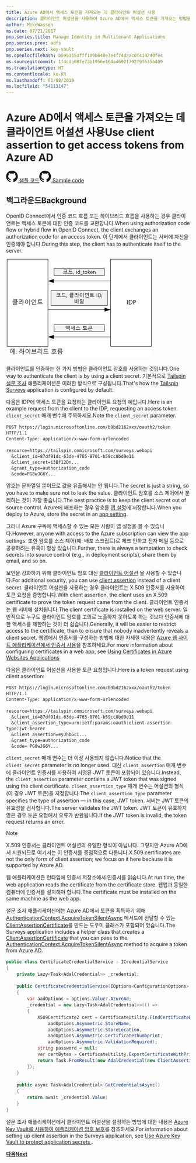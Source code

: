 ```yaml
---
title: Azure AD에서 액세스 토큰을 가져오는 데 클라이언트 어설션 사용
description: 클라이언트 어설션을 사용하여 Azure AD에서 액세스 토큰을 가져오는 방법을 알아봅니다.
author: MikeWasson
ms.date: 07/21/2017
pnp.series.title: Manage Identity in Multitenant Applications
pnp.series.prev: adfs
pnp.series.next: key-vault
ms.openlocfilehash: b5951153fff109b648e7e4f74daac0f414240fe4
ms.sourcegitcommit: 1f4cdb08fe73b1956e164ad692f792f9f635b409
ms.translationtype: HT
ms.contentlocale: ko-KR
ms.lasthandoff: 01/08/2019
ms.locfileid: "54113147"
---
```

# <a name="use-client-assertion-to-get-access-tokens-from-azure-ad"></a><span data-ttu-id="f327b-103">Azure AD에서 액세스 토큰을 가져오는 데 클라이언트 어설션 사용</span><span class="sxs-lookup"><span data-stu-id="f327b-103">Use client assertion to get access tokens from Azure AD</span></span>

<span data-ttu-id="f327b-104">[![GitHub](../_images/github.png) 샘플 코드][sample application]</span><span class="sxs-lookup"><span data-stu-id="f327b-104">[![GitHub](../_images/github.png) Sample code][sample application]</span></span>

## <a name="background"></a><span data-ttu-id="f327b-105">백그라운드</span><span class="sxs-lookup"><span data-stu-id="f327b-105">Background</span></span>

<span data-ttu-id="f327b-106">OpenID Connect에서 인증 코드 흐름 또는 하이브리드 흐름을 사용하는 경우 클라이언트는 액세스 토큰에 대한 인증 코드를 교환합니다.</span><span class="sxs-lookup"><span data-stu-id="f327b-106">When using authorization code flow or hybrid flow in OpenID Connect, the client exchanges an authorization code for an access token.</span></span> <span data-ttu-id="f327b-107">이 단계에서 클라이언트는 서버에 자신을 인증해야 합니다.</span><span class="sxs-lookup"><span data-stu-id="f327b-107">During this step, the client has to authenticate itself to the server.</span></span>

![클라이언트 암호](./images/client-secret.png)

<span data-ttu-id="f327b-109">클라이언트를 인증하는 한 가지 방법은 클라이언트 암호를 사용하는 것입니다.</span><span class="sxs-lookup"><span data-stu-id="f327b-109">One way to authenticate the client is by using a client secret.</span></span> <span data-ttu-id="f327b-110">기본적으로 [Tailspin 설문 조사][Surveys] 애플리케이션은 이러한 방식으로 구성됩니다.</span><span class="sxs-lookup"><span data-stu-id="f327b-110">That's how the [Tailspin Surveys][Surveys] application is configured by default.</span></span>

<span data-ttu-id="f327b-111">다음은 IDP에 액세스 토큰을 요청하는 클라이언트 요청의 예입니다.</span><span class="sxs-lookup"><span data-stu-id="f327b-111">Here is an example request from the client to the IDP, requesting an access token.</span></span> <span data-ttu-id="f327b-112">`client_secret` 매개 변수에 주목하세요.</span><span class="sxs-lookup"><span data-stu-id="f327b-112">Note the `client_secret` parameter.</span></span>

```http
POST https://login.microsoftonline.com/b9bd2162xxx/oauth2/token HTTP/1.1
Content-Type: application/x-www-form-urlencoded

resource=https://tailspin.onmicrosoft.com/surveys.webapi
  &client_id=87df91dc-63de-4765-8701-b59cc8bd9e11
  &client_secret=i3Bf12Dn...
  &grant_type=authorization_code
  &code=PG8wJG6Y...
```

<span data-ttu-id="f327b-113">암호는 문자열일 뿐이므로 값을 유출해서는 안 됩니다.</span><span class="sxs-lookup"><span data-stu-id="f327b-113">The secret is just a string, so you have to make sure not to leak the value.</span></span> <span data-ttu-id="f327b-114">클라이언트 암호를 소스 제어에서 분리하는 것이 가장 좋습니다.</span><span class="sxs-lookup"><span data-stu-id="f327b-114">The best practice is to keep the client secret out of source control.</span></span> <span data-ttu-id="f327b-115">Azure에 배포하는 경우 암호를 [앱 설정][configure-web-app]에 저장합니다.</span><span class="sxs-lookup"><span data-stu-id="f327b-115">When you deploy to Azure, store the secret in an [app setting][configure-web-app].</span></span>

<span data-ttu-id="f327b-116">그러나 Azure 구독에 액세스할 수 있는 모든 사람이 앱 설정을 볼 수 있습니다.</span><span class="sxs-lookup"><span data-stu-id="f327b-116">However, anyone with access to the Azure subscription can view the app settings.</span></span> <span data-ttu-id="f327b-117">또한 암호를 소스 제어(예: 배포 스크립트)로 체크 인하고 전자 메일 등으로 공유하려는 유혹이 항상 있습니다.</span><span class="sxs-lookup"><span data-stu-id="f327b-117">Further, there is always a temptation to check secrets into source control (e.g., in deployment scripts), share them by email, and so on.</span></span>

<span data-ttu-id="f327b-118">보안을 강화하기 위해 클라이언트 암호 대신 [클라이언트 어설션] 을 사용할 수 있습니다.</span><span class="sxs-lookup"><span data-stu-id="f327b-118">For additional security, you can use [client assertion] instead of a client secret.</span></span> <span data-ttu-id="f327b-119">클라이언트 어설션을 사용하는 경우 클라이언트는 X.509 인증서를 사용하여 토큰 요청을 증명합니다.</span><span class="sxs-lookup"><span data-stu-id="f327b-119">With client assertion, the client uses an X.509 certificate to prove the token request came from the client.</span></span> <span data-ttu-id="f327b-120">클라이언트 인증서는 웹 서버에 설치됩니다.</span><span class="sxs-lookup"><span data-stu-id="f327b-120">The client certificate is installed on the web server.</span></span> <span data-ttu-id="f327b-121">일반적으로 누구도 클라이언트 암호를 고의로 노출하지 못하도록 하는 것보다 인증서에 대한 액세스를 제한하는 것이 더 쉽습니다.</span><span class="sxs-lookup"><span data-stu-id="f327b-121">Generally, it will be easier to restrict access to the certificate, than to ensure that nobody inadvertently reveals a client secret.</span></span> <span data-ttu-id="f327b-122">웹앱에서 인증서를 구성하는 방법에 대한 자세한 내용은 [Azure 웹 사이트 애플리케이션에서 인증서 사용][using-certs-in-websites]을 참조하세요.</span><span class="sxs-lookup"><span data-stu-id="f327b-122">For more information about configuring certificates in a web app, see [Using Certificates in Azure Websites Applications][using-certs-in-websites]</span></span>

<span data-ttu-id="f327b-123">다음은 클라이언트 어설션을 사용한 토큰 요청입니다.</span><span class="sxs-lookup"><span data-stu-id="f327b-123">Here is a token request using client assertion:</span></span>

```http
POST https://login.microsoftonline.com/b9bd2162xxx/oauth2/token HTTP/1.1
Content-Type: application/x-www-form-urlencoded

resource=https://tailspin.onmicrosoft.com/surveys.webapi
  &client_id=87df91dc-63de-4765-8701-b59cc8bd9e11
  &client_assertion_type=urn:ietf:params:oauth:client-assertion-type:jwt-bearer
  &client_assertion=eyJhbGci...
  &grant_type=authorization_code
  &code= PG8wJG6Y...
```

<span data-ttu-id="f327b-124">`client_secret` 매개 변수는 더 이상 사용되지 않습니다.</span><span class="sxs-lookup"><span data-stu-id="f327b-124">Notice that the `client_secret` parameter is no longer used.</span></span> <span data-ttu-id="f327b-125">대신 `client_assertion` 매개 변수에 클라이언트 인증서를 사용하여 서명된 JWT 토큰이 포함되어 있습니다.</span><span class="sxs-lookup"><span data-stu-id="f327b-125">Instead, the `client_assertion` parameter contains a JWT token that was signed using the client certificate.</span></span> <span data-ttu-id="f327b-126">`client_assertion_type` 매개 변수는 어설션의 형식(이 경우 JWT 토큰)을 지정합니다.</span><span class="sxs-lookup"><span data-stu-id="f327b-126">The `client_assertion_type` parameter specifies the type of assertion &mdash; in this case, JWT token.</span></span> <span data-ttu-id="f327b-127">서버는 JWT 토큰의 유효성을 검사합니다.</span><span class="sxs-lookup"><span data-stu-id="f327b-127">The server validates the JWT token.</span></span> <span data-ttu-id="f327b-128">JWT 토큰이 유효하지 않은 경우 토큰 요청에서 오류가 반환됩니다.</span><span class="sxs-lookup"><span data-stu-id="f327b-128">If the JWT token is invalid, the token request returns an error.</span></span>

> [!NOTE]
> <span data-ttu-id="f327b-129">X.509 인증서는 클라이언트 어설션의 유일한 형식이 아닙니다. 그렇지만 Azure AD에서 지원되므로 여기서는 이 인증서를 중점적으로 다룹니다.</span><span class="sxs-lookup"><span data-stu-id="f327b-129">X.509 certificates are not the only form of client assertion; we focus on it here because it is supported by Azure AD.</span></span>

<span data-ttu-id="f327b-130">웹 애플리케이션은 런타임에 인증서 저장소에서 인증서를 읽습니다.</span><span class="sxs-lookup"><span data-stu-id="f327b-130">At run time, the web application reads the certificate from the certificate store.</span></span> <span data-ttu-id="f327b-131">웹앱과 동일한 컴퓨터에 인증서를 설치해야 합니다.</span><span class="sxs-lookup"><span data-stu-id="f327b-131">The certificate must be installed on the same machine as the web app.</span></span>

<span data-ttu-id="f327b-132">설문 조사 애플리케이션에는 Azure AD에서 토큰을 획득하기 위해 [AuthenticationContext.AcquireTokenSilentAsync](/dotnet/api/microsoft.identitymodel.clients.activedirectory.authenticationcontext.acquiretokensilentasync) 메서드에 전달할 수 있는 [ClientAssertionCertificate](/dotnet/api/microsoft.identitymodel.clients.activedirectory.clientassertioncertificate)를 만드는 도우미 클래스가 포함되어 있습니다.</span><span class="sxs-lookup"><span data-stu-id="f327b-132">The Surveys application includes a helper class that creates a [ClientAssertionCertificate](/dotnet/api/microsoft.identitymodel.clients.activedirectory.clientassertioncertificate) that you can pass to the [AuthenticationContext.AcquireTokenSilentAsync](/dotnet/api/microsoft.identitymodel.clients.activedirectory.authenticationcontext.acquiretokensilentasync) method to acquire a token from Azure AD.</span></span>

```csharp
public class CertificateCredentialService : ICredentialService
{
    private Lazy<Task<AdalCredential>> _credential;

    public CertificateCredentialService(IOptions<ConfigurationOptions> options)
    {
        var aadOptions = options.Value?.AzureAd;
        _credential = new Lazy<Task<AdalCredential>>(() =>
        {
            X509Certificate2 cert = CertificateUtility.FindCertificateByThumbprint(
                aadOptions.Asymmetric.StoreName,
                aadOptions.Asymmetric.StoreLocation,
                aadOptions.Asymmetric.CertificateThumbprint,
                aadOptions.Asymmetric.ValidationRequired);
            string password = null;
            var certBytes = CertificateUtility.ExportCertificateWithPrivateKey(cert, out password);
            return Task.FromResult(new AdalCredential(new ClientAssertionCertificate(aadOptions.ClientId, new X509Certificate2(certBytes, password))));
        });
    }

    public async Task<AdalCredential> GetCredentialsAsync()
    {
        return await _credential.Value;
    }
}
```

<span data-ttu-id="f327b-133">설문 조사 애플리케이션에서 클라이언트 어설션을 설정하는 방법에 대한 내용은 [Azure Key Vault를 사용하여 애플리케이션 암호 보호][key vault]를 참조하세요.</span><span class="sxs-lookup"><span data-stu-id="f327b-133">For information about setting up client assertion in the Surveys application, see [Use Azure Key Vault to protect application secrets ][key vault].</span></span>

<span data-ttu-id="f327b-134">[**다음**][key vault]</span><span class="sxs-lookup"><span data-stu-id="f327b-134">[**Next**][key vault]</span></span>

<!-- links -->

[configure-web-app]: /azure/app-service-web/web-sites-configure/
[azure-management-portal]: https://portal.azure.com
[클라이언트 어설션]: https://tools.ietf.org/html/rfc7521
[client assertion]: https://tools.ietf.org/html/rfc7521
[key vault]: key-vault.md
[Setup-KeyVault]: https://github.com/mspnp/multitenant-saas-guidance/blob/master/scripts/Setup-KeyVault.ps1
[Surveys]: tailspin.md
[using-certs-in-websites]: https://azure.microsoft.com/blog/using-certificates-in-azure-websites-applications/

[sample application]: https://github.com/mspnp/multitenant-saas-guidance
